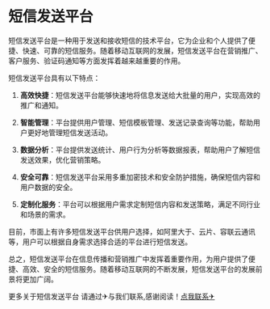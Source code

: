 # 短信发送平台

短信发送平台是一种用于发送和接收短信的技术平台，它为企业和个人提供了便捷、快速、可靠的短信服务。随着移动互联网的发展，短信发送平台在营销推广、客户服务、验证码通知等方面发挥着越来越重要的作用。

短信发送平台具有以下特点：

1. **高效快捷**：短信发送平台能够快速地将信息发送给大批量的用户，实现高效的推广和通知。

2. **智能管理**：平台提供用户管理、短信模板管理、发送记录查询等功能，帮助用户更好地管理短信发送活动。

3. **数据分析**：平台提供发送统计、用户行为分析等数据报表，帮助用户了解短信发送效果，优化营销策略。

4. **安全可靠**：短信发送平台采用多重加密技术和安全防护措施，确保短信内容和用户数据的安全。

5. **定制化服务**：平台可以根据用户需求定制短信内容和发送策略，满足不同行业和场景的需求。

目前，市面上有许多短信发送平台供用户选择，如阿里大于、云片、容联云通讯等，用户可以根据自身需求选择合适的平台进行短信发送。

总之，短信发送平台在信息传播和营销推广中发挥着重要作用，为用户提供了便捷、高效、安全的短信服务。随着移动互联网的不断发展，短信发送平台的发展前景将更加广阔。

更多关于短信发送平台 请通过✈与我们联系,感谢阅读！[点我联系✈](https://pro.G208.com)